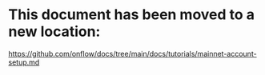 # This document has been moved to a new location:

https://github.com/onflow/docs/tree/main/docs/tutorials/mainnet-account-setup.md
